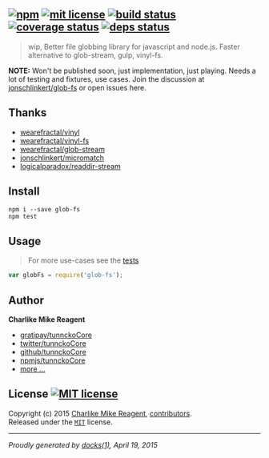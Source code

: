 ## [![npm][npmjs-img]][npmjs-url] [![mit license][license-img]][license-url] [![build status][travis-img]][travis-url] [![coverage status][coveralls-img]][coveralls-url] [![deps status][daviddm-img]][daviddm-url]

> wip, Better file globbing library for javascript and node.js. Faster alternative to glob-stream, gulp, vinyl-fs.

**NOTE:** Won't be published soon, just implementation, just playing.
Needs a lot of testing and fixtures, use cases.
Join the discussion at [jonschlinkert/glob-fs](https://github.com/jonschlinkert/glob-fs/issues) or open issues here.


## Thanks
- [wearefractal/vinyl](https://github.com/wearefractal/vinyl)
- [wearefractal/vinyl-fs](https://github.com/wearefractal/vinyl-fs)
- [wearefractal/glob-stream](https://github.com/wearefractal/glob-stream)
- [jonschlinkert/micromatch](https://github.com/jonschlinkert/micromatch)
- [logicalparadox/readdir-stream](https://github.com/logicalparadox/readdir-stream)


## Install
```
npm i --save glob-fs
npm test
```


## Usage
> For more use-cases see the [tests](./test.js)

```js
var globFs = require('glob-fs');
```


## Author
**Charlike Mike Reagent**
+ [gratipay/tunnckoCore][author-gratipay]
+ [twitter/tunnckoCore][author-twitter]
+ [github/tunnckoCore][author-github]
+ [npmjs/tunnckoCore][author-npmjs]
+ [more ...][contrib-more]


## License [![MIT license][license-img]][license-url]
Copyright (c) 2015 [Charlike Mike Reagent][contrib-more], [contributors][contrib-graf].  
Released under the [`MIT`][license-url] license.


[npmjs-url]: http://npm.im/glob-fs
[npmjs-img]: https://img.shields.io/npm/v/glob-fs.svg?style=flat&label=glob-fs

[coveralls-url]: https://coveralls.io/r/tunnckoCore/glob-fs?branch=master
[coveralls-img]: https://img.shields.io/coveralls/tunnckoCore/glob-fs.svg?style=flat

[license-url]: https://github.com/tunnckoCore/glob-fs/blob/master/license.md
[license-img]: https://img.shields.io/badge/license-MIT-blue.svg?style=flat

[travis-url]: https://travis-ci.org/tunnckoCore/glob-fs
[travis-img]: https://img.shields.io/travis/tunnckoCore/glob-fs.svg?style=flat

[daviddm-url]: https://david-dm.org/tunnckoCore/glob-fs
[daviddm-img]: https://img.shields.io/david/tunnckoCore/glob-fs.svg?style=flat

[author-gratipay]: https://gratipay.com/tunnckoCore
[author-twitter]: https://twitter.com/tunnckoCore
[author-github]: https://github.com/tunnckoCore
[author-npmjs]: https://npmjs.org/~tunnckocore

[contrib-more]: http://j.mp/1stW47C
[contrib-graf]: https://github.com/tunnckoCore/glob-fs/graphs/contributors

***

_Proudly generated by [docks(1)](https://github.com/tunnckoCore), April 19, 2015_